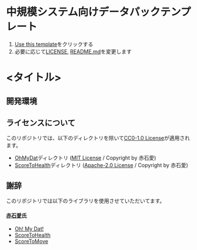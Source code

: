 # 中規模システム向けデータパックテンプレート
1. [Use this template](https://github.com/ChenCMD/Datapack-Template/generate)をクリックする
2. 必要に応じて[LICENSE](LICENSE), [README.md](README.md)を変更します


# \<タイトル\>
<!-- [![discord](https://img.shields.io/discord/serverID?logo=discord&label=discord)](https://discord.gg/inviteUrl) -->
<!-- [![activity](https://img.shields.io/github/commit-activity/m/<UserName>/<Repository>?label=commit&logo=github)](https://github.com/<UserName>/<Repository>/commits/master) -->
<!-- [![workflow](https://img.shields.io/github/workflow/status/<UserName>/<Repository>/lint-datapack/master?label=linter)](https://github.com/<UserName>/<Repository>/actions?query=workflow%3Alint-datapack) -->
<!-- [![Gitmoji](https://img.shields.io/badge/gitmoji-%20😜%20😍-FFDD67.svg)](https://gitmoji.carloscuesta.me/) -->

## 開発環境
<!-- * [Visual Studio Code](https://azure.microsoft.com/ja-jp/products/visual-studio-code/) -->
<!-- * [Data-pack Helper Plus](https://github.com/SPGoding/datapack-language-server) -->
<!-- * [MC Datapack Utility](https://github.com/ChenCMD/MC-Datapack-Utility) -->
<!-- * [Gitmoji](https://marketplace.visualstudio.com/items?itemName=Vtrois.gitmoji-vscode) -->

## ライセンスについて
このリポジトリでは、以下のディレクトリを除いて[CC0-1.0 License](LICENSE)が適用されます。
* [OhMyDat](OhMyDat)ディレクトリ ([MIT License](OhMyDat/LICENSE) / Copyright by 赤石愛)
* [ScoreToHealth](ScoreToHealth)ディレクトリ ([Apache-2.0 License](ScoreToHealth/LICENSE) / Copyright by 赤石愛)

## 謝辞
このリポジトリでは以下のライブラリを使用させていただいてます。

#### [赤石愛](https://twitter.com/AiAkaishi)氏
* [Oh! My Dat!](https://github.com/Ai-Akaishi/OhMyDat)
* [ScoreToHealth](https://github.com/Ai-Akaishi/ScoreToHealth)
* [ScoreToMove](https://github.com/Ai-Akaishi/ScoreToMove)